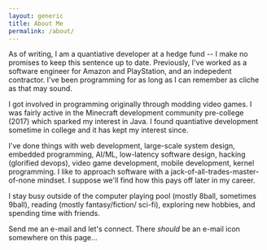 ```yaml
---
layout: generic
title: About Me
permalink: /about/
---
```


As of writing, I am a quantiative developer at a hedge fund -- I make no promises to keep this sentence up to date.
Previously, I've worked as a software engineer for Amazon and PlayStation, and an indepedent contractor.
I've been programming for as long as I can remember as cliche as that may sound.

I got involved in programming originally through modding video games. I was fairly active in the Minecraft
development community pre-college (2017) which sparked my interest in Java. I found quantiative development sometime
in college and it has kept my interest since.

I've done things with web development, large-scale system design, embedded programming, AI/ML, low-latency software
design, hacking (glorified devops), video game development, mobile development, kernel programming. I like to
approach software with a jack-of-all-trades-master-of-none mindset. I suppose we'll find how this pays off
later in my career.

I stay busy outside of the computer playing pool (mostly 8ball, sometimes 9ball), reading (mostly fantasy/fiction/
sci-fi), exploring new hobbies, and spending time with friends.

Send me an e-mail and let's connect. There *should* be an e-mail icon somewhere on this page...
